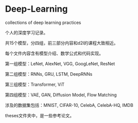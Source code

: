 # Deep-Learning
 collections of deep learning practices

个人的深度学习记录。

共15个模型，分四组，前三部分内容和d2l的课程大致相近。

每个文件内容含有模型介绍、数学公式和代码实现。

第一组模型：LeNet, AlexNet, VGG, GoogLeNet, ResNet

第二组模型：RNNs, GRU, LSTM, DeepRNNs

第三组模型：Transformer, ViT

第四组模型：VAE, GAN, Diffusion Model, Flow Matching



涉及的数据集包括：MNIST, CIFAR-10, CelebA, CelebA-HQ, IMDB



theses文件夹中，是一些参考论文。

